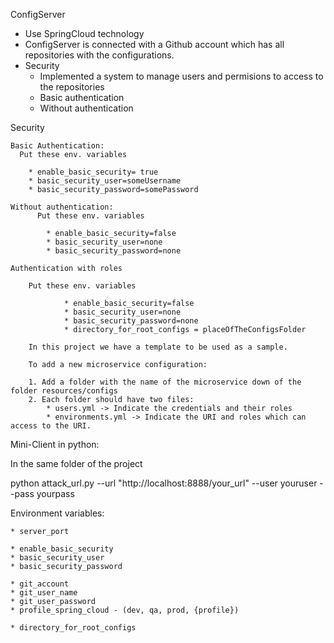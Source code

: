 ConfigServer

* Use SpringCloud technology
* ConfigServer is connected with a Github account which has all repositories with the configurations.
* Security
    * Implemented a system to manage users and permisions to access to the repositories
    * Basic authentication
    * Without authentication
    
    
Security

    Basic Authentication:
      Put these env. variables
      
        * enable_basic_security= true
        * basic_security_user=someUsername
        * basic_security_password=somePassword
    
    Without authentication:
          Put these env. variables
          
            * enable_basic_security=false
            * basic_security_user=none
            * basic_security_password=none
            
    Authentication with roles
    
        Put these env. variables
              
                * enable_basic_security=false
                * basic_security_user=none
                * basic_security_password=none 
                * directory_for_root_configs = placeOfTheConfigsFolder
        
        In this project we have a template to be used as a sample.
        
        To add a new microservice configuration:
        
        1. Add a folder with the name of the microservice down of the folder resources/configs
        2. Each folder should have two files:
            * users.yml -> Indicate the credentials and their roles
            * environments.yml -> Indicate the URI and roles which can access to the URI.

Mini-Client in python:

In the same folder of the project


python attack_url.py --url "http://localhost:8888/your_url" --user youruser --pass yourpass


Environment variables:

    * server_port
    
    * enable_basic_security
    * basic_security_user
    * basic_security_password
    
    * git_account
    * git_user_name
    * git_user_password
    * profile_spring_cloud - (dev, qa, prod, {profile})
    
    * directory_for_root_configs
